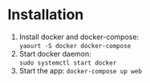 # Installation

1. Install docker and docker-compose:  
    `yaourt -S docker docker-compose`
2. Start docker daemon:  
    `sudo systemctl start docker`
3. Start the app:
    `docker-compose up web`

